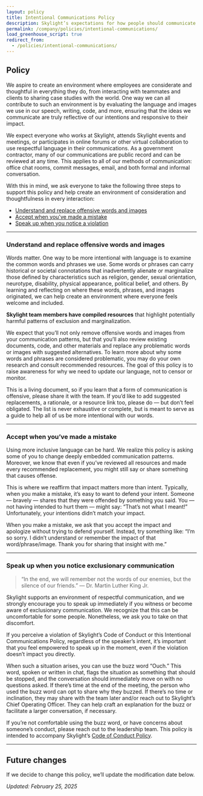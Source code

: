 ```yaml
---
layout: policy
title: Intentional Communications Policy
description: Skylight’s expectations for how people should communicate.
permalink: /company/policies/intentional-communications/
load_greenhouse_script: true
redirect_from:
  - /policies/intentional-communications/
---
```


## Policy

We aspire to create an environment where employees are considerate and thoughtful in everything they do, from interacting with teammates and clients to sharing case studies with the world. One way we can all contribute to such an environment is by evaluating the language and images we use in our speech, writing, code, and more, ensuring that the ideas we communicate are truly reflective of our intentions and responsive to their impact.

We expect everyone who works at Skylight, attends Skylight events and meetings, or participates in online forums or other virtual collaboration to use respectful language in their communications. As a government contractor, many of our communications are public record and can be reviewed at any time. This applies to all of our methods of communication: office chat rooms, commit messages, email, and both formal and informal conversation.

With this in mind, we ask everyone to take the following three steps to support this policy and help create an environment of consideration and thoughtfulness in every interaction:

- [Understand and replace offensive words and images](#understand-and-replace-offensive-words-and-images)
- [Accept when you've made a mistake](#accept-when-youve-made-a-mistake)
- [Speak up when you notice a violation](#speak-up-when-you-notice-exclusionary-communication)

---

### Understand and replace offensive words and images

Words matter. One way to be more intentional with language is to examine the common words and phrases we use. Some words or phrases can carry historical or societal connotations that inadvertently alienate or marginalize those defined by characteristics such as religion, gender, sexual orientation, neurotype, disability, physical appearance, political belief, and others. By learning and reflecting on where these words, phrases, and images originated, we can help create an environment where everyone feels welcome and included.

**Skylight team members have compiled resources** that highlight potentially harmful patterns of exclusion and marginalization.

We expect that you’ll not only remove offensive words and images from your communication patterns, but that you’ll also review existing documents, code, and other materials and replace any problematic words or images with suggested alternatives. To learn more about why some words and phrases are considered problematic, you may do your own research and consult recommended resources. The goal of this policy is to raise awareness for why we need to update our language, not to censor or monitor.

This is a living document, so if you learn that a form of communication is offensive, please share it with the team. If you’d like to add suggested replacements, a rationale, or a resource link too, please do — but don’t feel obligated. The list is never exhaustive or complete, but is meant to serve as a guide to help all of us be more intentional with our words.

---

### Accept when you’ve made a mistake

Using more inclusive language can be hard. We realize this policy is asking some of you to change deeply embedded communication patterns. Moreover, we know that even if you’ve reviewed all resources and made every recommended replacement, you might still say or share something that causes offense.

This is where we reaffirm that impact matters more than intent. Typically, when you make a mistake, it’s easy to want to defend your intent. Someone — bravely — shares that they were offended by something you said. You — not having intended to hurt them — might say: “That’s not what I meant!” Unfortunately, your intentions didn’t match your impact.

When you make a mistake, we ask that you accept the impact and apologize without trying to defend yourself. Instead, try something like: “I’m so sorry. I didn’t understand or remember the impact of that word/phrase/image. Thank you for sharing that insight with me.”

---

### Speak up when you notice exclusionary communication

> “In the end, we will remember not the words of our enemies, but the silence of our friends.” — Dr. Martin Luther King Jr.

Skylight supports an environment of respectful communication, and we strongly encourage you to speak up immediately if you witness or become aware of exclusionary communication. We recognize that this can be uncomfortable for some people. Nonetheless, we ask you to take on that discomfort.

If you perceive a violation of Skylight’s Code of Conduct or this Intentional Communications Policy, regardless of the speaker’s intent, it’s important that you feel empowered to speak up in the moment, even if the violation doesn’t impact you directly.

When such a situation arises, you can use the buzz word “Ouch.” This word, spoken or written in chat, flags the situation as something that should be stopped, and the conversation should immediately move on with no questions asked. If there’s time at the end of the meeting, the person who used the buzz word can opt to share why they buzzed. If there’s no time or inclination, they may share with the team later and/or reach out to Skylight’s Chief Operating Officer. They can help craft an explanation for the buzz or facilitate a larger conversation, if necessary.

If you’re not comfortable using the buzz word, or have concerns about someone’s conduct, please reach out to the leadership team. This policy is intended to accompany Skylight’s [Code of Conduct Policy](/company/policies/code-of-conduct/).

---

## Future changes

If we decide to change this policy, we’ll update the modification date below.

*Updated: February 25, 2025*
